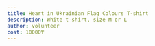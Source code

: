 ```yaml
---
title: Heart in Ukrainian Flag Colours T-shirt
description: White t-shirt, size M or L
author: volunteer
cost: 10000₸
---
```

